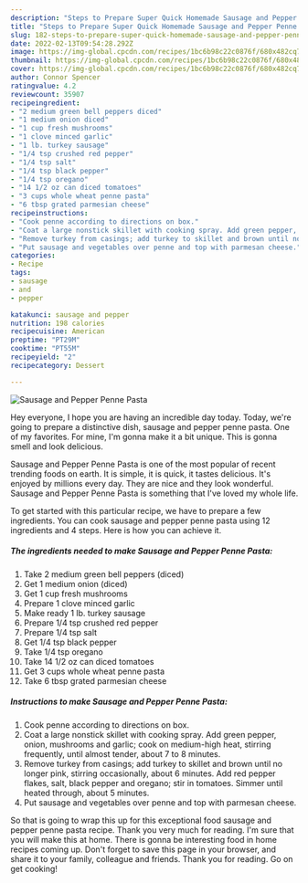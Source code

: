 ```yaml
---
description: "Steps to Prepare Super Quick Homemade Sausage and Pepper Penne Pasta"
title: "Steps to Prepare Super Quick Homemade Sausage and Pepper Penne Pasta"
slug: 182-steps-to-prepare-super-quick-homemade-sausage-and-pepper-penne-pasta
date: 2022-02-13T09:54:28.292Z
image: https://img-global.cpcdn.com/recipes/1bc6b98c22c0876f/680x482cq70/sausage-and-pepper-penne-pasta-recipe-main-photo.jpg
thumbnail: https://img-global.cpcdn.com/recipes/1bc6b98c22c0876f/680x482cq70/sausage-and-pepper-penne-pasta-recipe-main-photo.jpg
cover: https://img-global.cpcdn.com/recipes/1bc6b98c22c0876f/680x482cq70/sausage-and-pepper-penne-pasta-recipe-main-photo.jpg
author: Connor Spencer
ratingvalue: 4.2
reviewcount: 35907
recipeingredient:
- "2 medium green bell peppers diced"
- "1 medium onion diced"
- "1 cup fresh mushrooms"
- "1 clove minced garlic"
- "1 lb. turkey sausage"
- "1/4 tsp crushed red pepper"
- "1/4 tsp salt"
- "1/4 tsp black pepper"
- "1/4 tsp oregano"
- "14 1/2 oz can diced tomatoes"
- "3 cups whole wheat penne pasta"
- "6 tbsp grated parmesian cheese"
recipeinstructions:
- "Cook penne according to directions on box."
- "Coat a large nonstick skillet with cooking spray. Add green pepper, onion, mushrooms and garlic; cook on medium-high heat, stirring frequently, until almost tender, about 7 to 8 minutes."
- "Remove turkey from casings; add turkey to skillet and brown until no longer pink, stirring occasionally, about 6 minutes. Add red pepper flakes, salt, black pepper and oregano; stir in tomatoes. Simmer until heated through, about 5 minutes."
- "Put sausage and vegetables over penne and top with parmesan cheese."
categories:
- Recipe
tags:
- sausage
- and
- pepper

katakunci: sausage and pepper 
nutrition: 198 calories
recipecuisine: American
preptime: "PT29M"
cooktime: "PT55M"
recipeyield: "2"
recipecategory: Dessert

---
```



![Sausage and Pepper Penne Pasta](https://img-global.cpcdn.com/recipes/1bc6b98c22c0876f/680x482cq70/sausage-and-pepper-penne-pasta-recipe-main-photo.jpg)

Hey everyone, I hope you are having an incredible day today. Today, we're going to prepare a distinctive dish, sausage and pepper penne pasta. One of my favorites. For mine, I'm gonna make it a bit unique. This is gonna smell and look delicious.

Sausage and Pepper Penne Pasta is one of the most popular of recent trending foods on earth. It is simple, it is quick, it tastes delicious. It's enjoyed by millions every day. They are nice and they look wonderful. Sausage and Pepper Penne Pasta is something that I've loved my whole life.




To get started with this particular recipe, we have to prepare a few ingredients. You can cook sausage and pepper penne pasta using 12 ingredients and 4 steps. Here is how you can achieve it.

<!--inarticleads1-->

##### The ingredients needed to make Sausage and Pepper Penne Pasta:

1. Take 2 medium green bell peppers (diced)
1. Get 1 medium onion (diced)
1. Get 1 cup fresh mushrooms
1. Prepare 1 clove minced garlic
1. Make ready 1 lb. turkey sausage
1. Prepare 1/4 tsp crushed red pepper
1. Prepare 1/4 tsp salt
1. Get 1/4 tsp black pepper
1. Take 1/4 tsp oregano
1. Take 14 1/2 oz can diced tomatoes
1. Get 3 cups whole wheat penne pasta
1. Take 6 tbsp grated parmesian cheese




<!--inarticleads2-->

##### Instructions to make Sausage and Pepper Penne Pasta:

1. Cook penne according to directions on box.
1. Coat a large nonstick skillet with cooking spray. Add green pepper, onion, mushrooms and garlic; cook on medium-high heat, stirring frequently, until almost tender, about 7 to 8 minutes.
1. Remove turkey from casings; add turkey to skillet and brown until no longer pink, stirring occasionally, about 6 minutes. Add red pepper flakes, salt, black pepper and oregano; stir in tomatoes. Simmer until heated through, about 5 minutes.
1. Put sausage and vegetables over penne and top with parmesan cheese.




So that is going to wrap this up for this exceptional food sausage and pepper penne pasta recipe. Thank you very much for reading. I'm sure that you will make this at home. There is gonna be interesting food in home recipes coming up. Don't forget to save this page in your browser, and share it to your family, colleague and friends. Thank you for reading. Go on get cooking!
